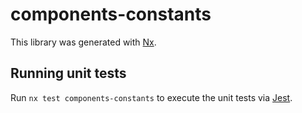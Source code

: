 # components-constants

This library was generated with [Nx](https://nx.dev).

## Running unit tests

Run `nx test components-constants` to execute the unit tests via [Jest](https://jestjs.io).
